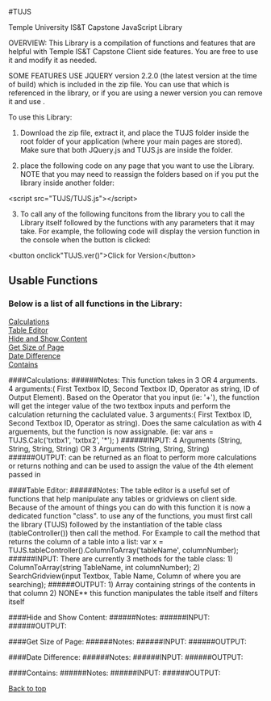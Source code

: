 
#TUJS

Temple University IS&amp;T Capstone JavaScript Library

 OVERVIEW:
 This Library is a compilation of functions and features that are helpful with Temple IS&T Capstone Client side features.  You are free to use it and modify it as needed.  

 SOME FEATURES USE JQUERY version 2.2.0 (the latest version at the time of build) which is included in the zip file. You can use that which is referenced in the library, or if you are using a newer version you can remove it and use .

To use this Library:
1) Download the zip file, extract it, and place the TUJS folder inside the root folder of your application (where your main pages are stored). Make sure that both JQuery.js and TUJS.js are inside the folder.

2) place the following code on any page that you want to use the Library. NOTE that you may need to reassign the folders based on if you put the library inside another folder:

\<script src="TUJS/TUJS.js">\</script>

3) To call any of the following funcitons from the library you to call the Library itself followed by the functions with any parameters that it may take.  For example, the following code will display the version function in the console when the button is clicked:

\<button onclick"TUJS.ver()">Click for Version\</button>

## Usable Functions
### Below is a list of all functions in the Library:
[Calculations](#calculations)<br/>
[Table Editor](#table-editor)<br/>
[Hide and Show Content](#hide-and-show-content)<br/>
[Get Size of Page](#get-size-of-page)<br/>
[Date Difference](#date-difference)<br/>
[Contains](#contains)<br/>

####Calculations:
######Notes:
This function takes in 3 OR 4 arguments.
4 arguments:( First Textbox ID, Second Textbox ID, Operator as string, ID of Output Element).  Based on the Operator that you input (ie: '+'), the function will get the integer value of the two textbox inputs and perform the calculation returning the caclulated value.
3 arguments:( First Textbox ID, Second Textbox ID, Operator as string).  Does the same calculation as with 4 arguements, but the function is now assignable. (ie: var ans = TUJS.Calc('txtbx1', 'txtbx2', '*'); )
######INPUT:
4 Arguments (String, String, String, String) OR 3 Arguments (String, String, String)
######OUTPUT:
can be returned as an float to perform more calculations or returns nothing and can be used to assign the value of the 4th element passed in

####Table Editor:
######Notes:
The table editor is a useful set of functions that help manipulate any tables or gridviews on client side.  Because of the amount of things you can do with this function it is now a dedicated function "class".
to use any of the functions, you must first call the library (TUJS) followed by the instantiation of the table class (tableController()) then call the method.  For Example to call the method that returns the
column of a table into a list:
          var x = TUJS.tableController().ColumnToArray('tableName', columnNumber);
######INPUT: There are currently 3 methods for the table class:
        1) ColumnToArray(string TableName, int columnNumber);
        2) SearchGridview(input Textbox, Table Name, Column of where you are searching);
######OUTPUT:
        1) Array containing strings of the contents in that column
        2) NONE** this function manipulates the table itself and filters itself

####Hide and Show Content:
######Notes:
######INPUT:
######OUTPUT:


####Get Size of Page:
######Notes:
######INPUT:
######OUTPUT:


####Date Difference:
######Notes:
######INPUT:
######OUTPUT:


####Contains:
######Notes:
######INPUT:
######OUTPUT:


[Back to top](#usable-functions)

